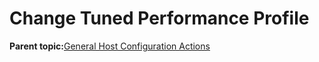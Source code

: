 <!--
SPDX-FileCopyrightText: 2023,2024 Oracle and/or its affiliates.
SPDX-License-Identifier: CC-BY-SA-4.0
-->
# Change Tuned Performance Profile

**Parent topic:**[General Host Configuration Actions](../topics/cockpit-config_host_tasks.md)

